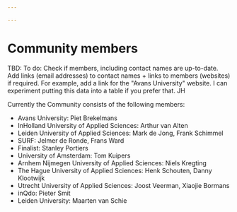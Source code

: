```yaml
---

---
```

# Community members

TBD: To do: Check if members, including contact names are up-to-date. Add links (email addresses) to contact names + links to members (websites) if required. For example, add a link for the "Avans University" website. I can experiment putting this data into a table if you prefer that. JH

Currently the Community consists of the following members:

* Avans University: Piet Brekelmans
* InHolland University of Applied Sciences: Arthur van Alten
* Leiden University of Applied Sciences: Mark de Jong, Frank Schimmel
* SURF: Jelmer de Ronde, Frans Ward
* Finalist: Stanley Portiers
* University of Amsterdam: Tom Kuipers
* Arnhem Nijmegen University of Applied Sciences: Niels Kregting
* The Hague University of Applied Sciences: Henk Schouten, Danny Klootwijk
* Utrecht University of Applied Sciences: Joost Veerman, Xiaojie Bormans
* inQdo: Pieter Smit
* Leiden University: Maarten van Schie
